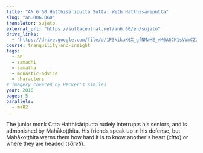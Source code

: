 ```yaml
---
title: "AN 6.60 Hatthisāriputta Sutta: With Hatthisāriputta"
slug: "an.006.060"
translator: sujato
external_url: "https://suttacentral.net/an6.60/en/sujato"
drive_links:
  - "https://drive.google.com/file/d/1P3kikaX6X_gfNMwHE_vM6A6CK1sVVmCZ/view?usp=drivesdk"
course: tranquility-and-insight
tags:
  - an
  - samadhi
  - samatha
  - monastic-advice
  - characters
# imagery covered by Hecker's similes
year: 2018
pages: 5
parallels:
  - ma82
---
```


The junior monk Citta Hatthisāriputta rudely interrupts his seniors, and is admonished by Mahākoṭṭhita. His friends speak up in his defense, but Mahākoṭṭhita warns them how hard it is to know another's heart (_citta_) or where they are headed (_sāreti_).
